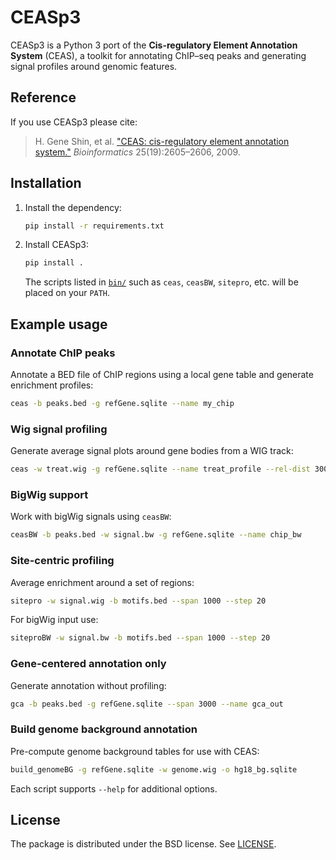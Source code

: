 # CEASp3

CEASp3 is a Python 3 port of the **Cis-regulatory Element Annotation System** (CEAS), a toolkit for annotating ChIP–seq peaks and generating signal profiles around genomic features.

## Reference

If you use CEASp3 please cite:

> H. Gene Shin, et al. ["CEAS: cis-regulatory element annotation system."](https://academic.oup.com/bioinformatics/article/25/19/2605/182052) *Bioinformatics* 25(19):2605–2606, 2009.

## Installation

1. Install the dependency:

   ```bash
   pip install -r requirements.txt
   ```

2. Install CEASp3:

   ```bash
   pip install .
   ```

   The scripts listed in [`bin/`](bin) such as `ceas`, `ceasBW`, `sitepro`, etc. will be placed on your `PATH`.

## Example usage

### Annotate ChIP peaks

Annotate a BED file of ChIP regions using a local gene table and generate enrichment profiles:

```bash
ceas -b peaks.bed -g refGene.sqlite --name my_chip
```

### Wig signal profiling

Generate average signal plots around gene bodies from a WIG track:

```bash
ceas -w treat.wig -g refGene.sqlite --name treat_profile --rel-dist 3000 --pf-res 50
```

### BigWig support

Work with bigWig signals using `ceasBW`:

```bash
ceasBW -b peaks.bed -w signal.bw -g refGene.sqlite --name chip_bw
```

### Site-centric profiling

Average enrichment around a set of regions:

```bash
sitepro -w signal.wig -b motifs.bed --span 1000 --step 20
```

For bigWig input use:

```bash
siteproBW -w signal.bw -b motifs.bed --span 1000 --step 20
```

### Gene-centered annotation only

Generate annotation without profiling:

```bash
gca -b peaks.bed -g refGene.sqlite --span 3000 --name gca_out
```

### Build genome background annotation

Pre-compute genome background tables for use with CEAS:

```bash
build_genomeBG -g refGene.sqlite -w genome.wig -o hg18_bg.sqlite
```

Each script supports `--help` for additional options.

## License

The package is distributed under the BSD license. See [LICENSE](LICENSE).

